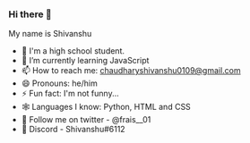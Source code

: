 ### Hi there 👋
My name is Shivanshu

- 🔭 I'm a high school student.
- 🌱 I’m currently learning JavaScript
- 📫 How to reach me: chaudharyshivanshu0109@gmail.com
- 😄 Pronouns: he/him
- ⚡ Fun fact: I'm not funny...
- 🕸  Languages I know: Python, HTML and CSS
- 🐤 Follow me on twitter - @frais__01
- 🎃 Discord - Shivanshu#6112
